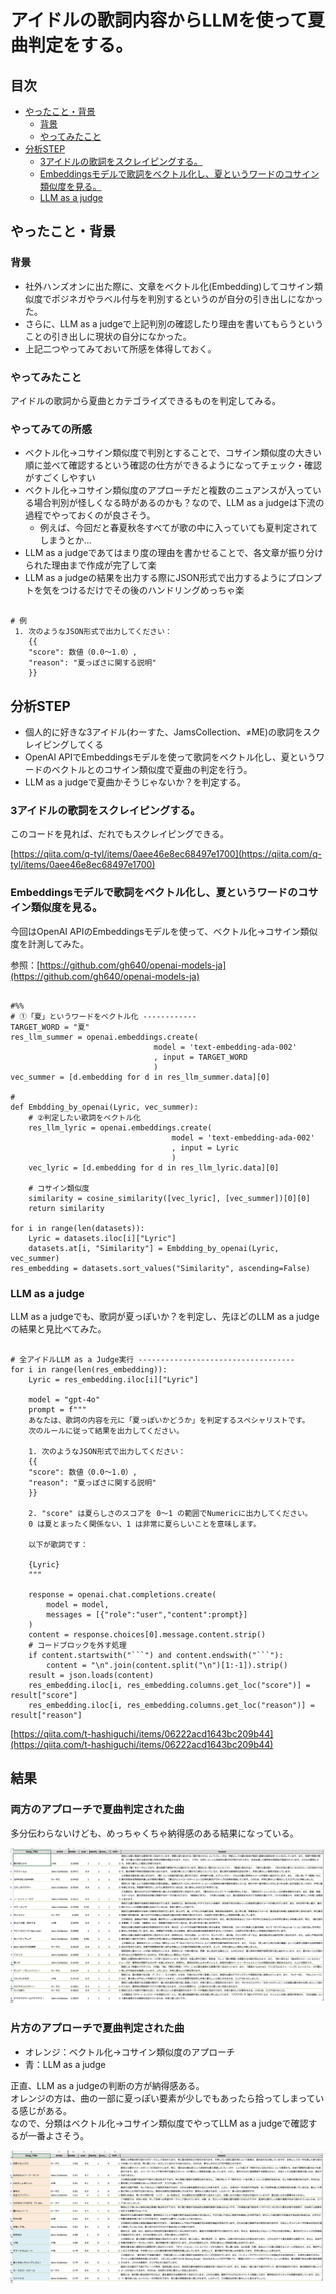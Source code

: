 
# アイドルの歌詞内容からLLMを使って夏曲判定をする。

## 目次

- [やったこと・背景](##やったこと・背景)
    - [背景](#背景)
    - [やってみたこと](やってみたこと)
- [分析STEP](#分析STEP)
    - [3アイドルの歌詞をスクレイピングする。](#3アイドルの歌詞をスクレイピングする。)
    - [Embeddingsモデルで歌詞をベクトル化し、夏というワードのコサイン類似度を見る。](#Embeddingsモデルで歌詞をベクトル化し、夏というワードのコサイン類似度を見る。)
    - [LLM as a judge](#llm-as-a-judge)
    
## やったこと・背景

### 背景

- 社外ハンズオンに出た際に、文章をベクトル化(Embedding)してコサイン類似度でポジネガやラベル付与を判別するというのが自分の引き出しになかった。
- さらに、LLM as a judgeで上記判別の確認したり理由を書いてもらうということの引き出しに現状の自分になかった。
- 上記二つやってみておいて所感を体得しておく。

### やってみたこと

アイドルの歌詞から夏曲とカテゴライズできるものを判定してみる。

### やってみての所感

- ベクトル化→コサイン類似度で判別とすることで、コサイン類似度の大きい順に並べて確認するという確認の仕方ができるようになってチェック・確認がすごくしやすい
- ベクトル化→コサイン類似度のアプローチだと複数のニュアンスが入っている場合判別が怪しくなる時があるのかも？なので、LLM as a judgeは下流の過程でやっておくのが良さそう。
    - 例えば、今回だと春夏秋冬すべてが歌の中に入っていても夏判定されてしまうとか...
- LLM as a judgeであてはまり度の理由を書かせることで、各文章が振り分けられた理由まで作成が完了して楽
- LLM as a judgeの結果を出力する際にJSON形式で出力するようにプロンプトを気をつけるだけでその後のハンドリングめっちゃ楽
<pre><code>
# 例
 1. 次のようなJSON形式で出力してください：
    {{
    "score": 数値（0.0〜1.0）, 
    "reason": "夏っぽさに関する説明"
    }}
</code></pre>


## 分析STEP

- 個人的に好きな3アイドル(わーすた、JamsCollection、≠ME)の歌詞をスクレイピングしてくる
- OpenAI APIでEmbeddingsモデルを使って歌詞をベクトル化し、夏というワードのベクトルとのコサイン類似度で夏曲の判定を行う。
- LLM as a judgeで夏曲かそうじゃないか？を判定する。

### 3アイドルの歌詞をスクレイピングする。
このコードを見れば、だれでもスクレイピングできる。

[https://qiita.com/q-tyl/items/0aee46e8ec68497e1700](https://qiita.com/q-tyl/items/0aee46e8ec68497e1700)

### Embeddingsモデルで歌詞をベクトル化し、夏というワードのコサイン類似度を見る。

今回はOpenAI APIのEmbeddingsモデルを使って、ベクトル化→コサイン類似度を計測してみた。

参照：[https://github.com/gh640/openai-models-ja](https://github.com/gh640/openai-models-ja)

<pre><code>
#%%
# ①「夏」というワードをベクトル化 ------------
TARGET_WORD = "夏"
res_llm_summer = openai.embeddings.create(
                                model = 'text-embedding-ada-002'
                                , input = TARGET_WORD
                                )
vec_summer = [d.embedding for d in res_llm_summer.data][0]

# 
def Embdding_by_openai(Lyric, vec_summer):
    # ②判定したい歌詞をベクトル化
    res_llm_lyric = openai.embeddings.create(
                                    model = 'text-embedding-ada-002'
                                    , input = Lyric
                                    )
    vec_lyric = [d.embedding for d in res_llm_lyric.data][0]

    # コサイン類似度
    similarity = cosine_similarity([vec_lyric], [vec_summer])[0][0]
    return similarity

for i in range(len(datasets)):
    Lyric = datasets.iloc[i]["Lyric"]
    datasets.at[i, "Similarity"] = Embdding_by_openai(Lyric, vec_summer)
res_embedding = datasets.sort_values("Similarity", ascending=False)
</code></pre>

### LLM as a judge

LLM as a judgeでも、歌詞が夏っぽいか？を判定し、先ほどのLLM as a judgeの結果と見比べてみた。

<pre><code>
# 全アイドルLLM as a Judge実行 -----------------------------------
for i in range(len(res_embedding)):
    Lyric = res_embedding.iloc[i]["Lyric"]

    model = "gpt-4o"
    prompt = f"""
    あなたは、歌詞の内容を元に「夏っぽいかどうか」を判定するスペシャリストです。
    次のルールに従って結果を出力してください。

    1. 次のようなJSON形式で出力してください：
    {{
    "score": 数値（0.0〜1.0）, 
    "reason": "夏っぽさに関する説明"
    }}

    2. "score" は夏らしさのスコアを 0〜1 の範囲でNumericに出力してください。
    0 は夏とまったく関係ない、1 は非常に夏らしいことを意味します。

    以下が歌詞です：

    {Lyric}
    """

    response = openai.chat.completions.create(
        model = model,
        messages = [{"role":"user","content":prompt}]
    )
    content = response.choices[0].message.content.strip()
    # コードブロックを外す処理
    if content.startswith("```") and content.endswith("```"):
        content = "\n".join(content.split("\n")[1:-1]).strip()
    result = json.loads(content)
    res_embedding.iloc[i, res_embedding.columns.get_loc("score")] = result["score"]
    res_embedding.iloc[i, res_embedding.columns.get_loc("reason")] = result["reason"]
</code></pre>

[https://qiita.com/t-hashiguchi/items/06222acd1643bc209b44](https://qiita.com/t-hashiguchi/items/06222acd1643bc209b44)


## 結果

### 両方のアプローチで夏曲判定された曲

多分伝わらないけども、めっちゃくちゃ納得感のある結果になっている。

![images1](images/bothflag_summersong.png)

### 片方のアプローチで夏曲判定された曲

- オレンジ：ベクトル化→コサイン類似度のアプローチ
- 青：LLM as a judge

正直、LLM as a judgeの判断の方が納得感ある。<br>
オレンジの方は、曲の一部に夏っぽい要素が少しでもあったら拾ってしまっている感じがある。<br>
なので、分類はベクトル化→コサイン類似度でやってLLM as a judgeで確認するが一番よさそう。

![images2](images/notbothflag_summersong.png)




